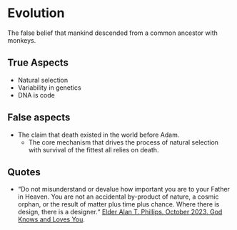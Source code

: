 # Evolution 
The false belief that mankind descended from a common ancestor with monkeys.

## True Aspects
- Natural selection
- Variability in genetics
- DNA is code

## False aspects
- The claim that death existed in the world before Adam.
	- The core mechanism that drives the process of natural selection with survival of the fittest all relies on death.

## Quotes
- “Do not misunderstand or devalue how important you are to your Father in Heaven. You are not an accidental by-product of nature, a cosmic orphan, or the result of matter plus time plus chance. Where there is design, there is a designer.“ [Elder Alan T. Phillips. October 2023. God Knows and Loves You](https://www.churchofjesuschrist.org/study/general-conference/2023/10/27phillips?lang=eng&id=p9#p9).
